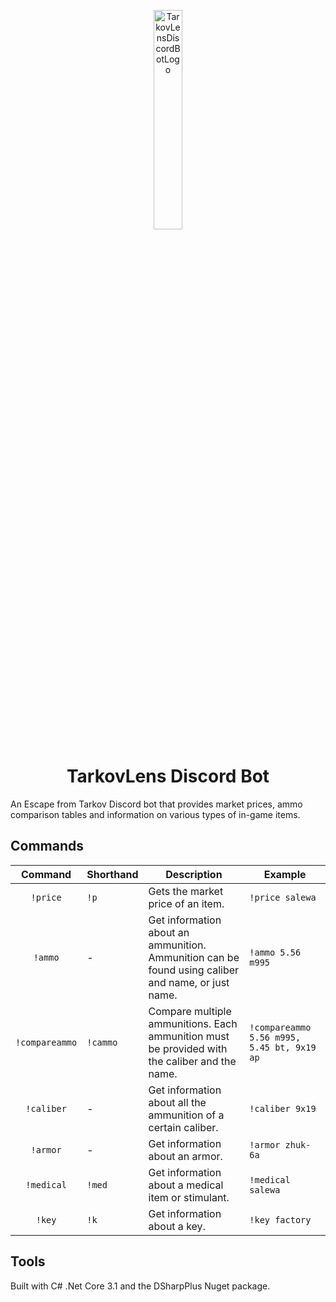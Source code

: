 <p align="center"><img src="https://ibb.co/DWsvnYP" alt="TarkovLensDiscordBotLogo" width="30%" height="30%" /></p>
<h1 align="center">TarkovLens Discord Bot</h1>

An Escape from Tarkov Discord bot that provides market prices, ammo comparison tables and information on various types of in-game items.

## Commands
|     Command    | Shorthand | Description                                                                                        | Example                                    |
|:--------------:|-----------|----------------------------------------------------------------------------------------------------|--------------------------------------------|
| `!price`       | `!p`      | Gets the market price of an item.                                                                  | `!price salewa`                            |
| `!ammo`        | -         | Get information about an ammunition. Ammunition can be found using caliber and name, or just name. | `!ammo 5.56 m995`                          |
| `!compareammo` | `!cammo`  | Compare multiple ammunitions. Each ammunition must be provided with the caliber and the name.      | `!compareammo 5.56 m995, 5.45 bt, 9x19 ap` |
| `!caliber`     | -         | Get information about all the ammunition of a certain caliber.                                     | `!caliber 9x19`                            |
| `!armor`       | -         | Get information about an armor.                                                                    | `!armor zhuk-6a`                           |
| `!medical`     | `!med`    | Get information about a medical item or stimulant.                                                 | `!medical salewa`                          |
| `!key`         | `!k`      | Get information about a key.                                                                       | `!key factory`                             |

## Tools
Built with C# .Net Core 3.1 and the DSharpPlus Nuget package.
